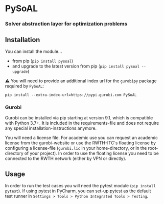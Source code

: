 # PySoAL
### Solver abstraction layer for optimization problems

## Installation
You can install the module...
- from pip (`pip install pysoal`)
- and upgrade to the latest version from pip (`pip install pysoal --upgrade`)

:warning: You will need to provide an additional index url for the `gurobipy` package required by `PySoAL`:

`pip install --extra-index-url=https://pypi.gurobi.com PySoAL`

### Gurobi
Gurobi can be installed via pip starting at version 9.1, which is compatible with Python 3.7+. It is included in the requirements-file and does not require any special installation-instructions anymore.

You will need a license file. For academic use you can request an academic license from the gurobi-website or use the RWTH-ITC's floating license by configuring a license-file (`gurobi.lic` in your home-directory, or in the root-directory of your project).
In order to use the floating license you need to be connected to the RWTH network (either by VPN or directly).

## Usage

In order to run the test cases you will need the pytest module (`pip install pytest`). If using pytest in PyCharm, you can set-up pytest as the default test runner in `Settings > Tools > Python Integrated Tools > Testing`.
